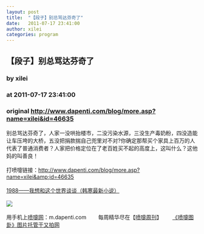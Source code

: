 ```yaml
---
layout: post
title:  "【段子】别总骂达芬奇了"
date:   2011-07-17 23:41:00
author: xilei
categories: program
---
```


## 【段子】别总骂达芬奇了
### by xilei
### at 2011-07-17 23:41:00
### original <http://www.dapenti.com/blog/more.asp?name=xilei&id=46635>

别总骂达芬奇了，人家一没哄抬楼市，二没污染水源，三没生产毒奶粉，四没造能让车压垮的大桥，五没把捐款揣自己兜里对不对?你确定那帮买个家具上百万的人代表了普通消费者？人家把价格定位在了老百姓买不起的高度上，这叫什么？这他妈的叫善良！<br><br>打喷嚏链接：<a href="http://www.dapenti.com/blog/more.asp?name=xilei&amp;id=46635">http://www.dapenti.com/blog/more.asp?name=xilei&amp;id=46635</a>
<br><br><a href="http://union.dangdang.com/transfer/transfer.aspx?from=P-267767&amp;backurl=http://product.dangdang.com/product.aspx?product_id=20930988">1988——我想和这个世界谈谈（韩寒最新小说）</a><br><br><a href="http://www.vancl.com/WebSource/WebSource.aspx?source=dapenti&amp;url=http://www.vancl.com/"><img src="http://union.vancl.com/adpic.aspx?w=560&amp;h=80" border="0"></a>
<br><br>用手机上<a href="http://www.dapenti.com">喷嚏网</a>：m.dapenti.com        每周精华尽在【<a href="http://www.dapenti.com/blog/blog.asp?subjectid=126&amp;name=dapenti">喷嚏周刊</a>】       <a href="http://v.yupoo.com/?utm_source=dapenti&amp;utm_medium=lianjie&amp;utm_campaign=dptrss" title="又拍图片管家">《喷嚏图卦》图片托管于又拍网</a>